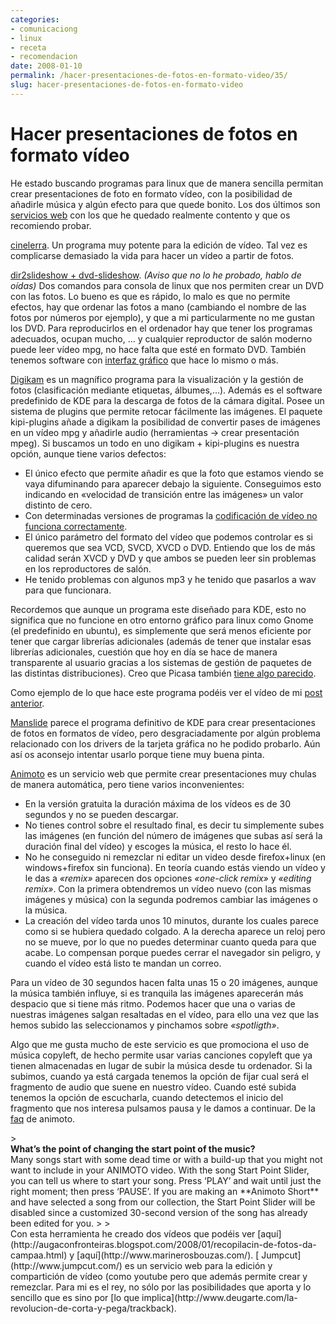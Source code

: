 ```yaml
---
categories:
- comunicaciong
- linux
- receta
- recomendacion
date: 2008-01-10
permalink: /hacer-presentaciones-de-fotos-en-formato-video/35/
slug: hacer-presentaciones-de-fotos-en-formato-video
---
```


# Hacer presentaciones de fotos en formato vídeo

He estado buscando programas para linux que de manera sencilla permitan crear presentaciones de foto en formato vídeo, con la posibilidad de añadirle música y algún efecto para que quede bonito. Los dos últimos son [servicios web](http://es.wikipedia.org/wiki/Servicio_Web#Ventajas_de_los_servicios_Web) con los que he quedado realmente contento y que os recomiendo probar.

[cinelerra](http://barnadriva.net/staticpages/index.php?page=20051101191815211). Un programa muy potente para la edición de vídeo. Tal vez es complicarse demasiado la vida para hacer un vídeo a partir de fotos.

[dir2slideshow + dvd-slideshow](http://zenon.wordpress.com/2005/06/21/haciendo-una-pelicula-con-fotos/). <span style="font-style: italic">(Aviso que no lo he probado, hablo de oídas)</span> Dos comandos para consola de linux que nos permiten crear un DVD con las fotos. Lo bueno es que es rápido, lo malo es que no permite efectos, hay que ordenar las fotos a mano (cambiando el nombre de las fotos por números por ejemplo), y que a mi particularmente no me gustan los DVD. Para reproducirlos en el ordenador hay que tener los programas adecuados, ocupan mucho, … y cualquier reproductor de salón moderno puede leer vídeo mpg, no hace falta que esté en formato DVD. También tenemos software con [interfaz gráfico](http://blogdrake.net/node/7998#comment-35926) que hace lo mismo o más.

[Digikam](http://digikam.org/) es un magnífico programa para la visualización y la gestión de fotos (clasificación mediante etiquetas, álbumes,…). Además es el software predefinido de KDE para la descarga de fotos de la cámara digital. Posee un sistema de plugins que permite retocar fácilmente las imágenes. El paquete kipi-plugins añade a digikam la posibilidad de convertir pases de imágenes en un vídeo mpg y añadirle audio (herramientas -&gt; crear presentación mpeg). Si buscamos un todo en uno digikam + kipi-plugins es nuestra opción, aunque tiene varios defectos:

- El único efecto que permite añadir es que la foto que estamos viendo se vaya difuminando para aparecer debajo la siguiente. Conseguimos esto indicando en «velocidad de transición entre las imágenes» un valor distinto de cero.
- Con determinadas versiones de programas la [codificación de vídeo no funciona correctamente](http://blogdrake.net/node/3438).
- El único parámetro del formato del vídeo que podemos controlar es si queremos que sea VCD, SVCD, XVCD o DVD. Entiendo que los de más calidad serán XVCD y DVD y que ambos se pueden leer sin problemas en los reproductores de salón.
- He tenido problemas con algunos mp3 y he tenido que pasarlos a wav para que funcionara.

Recordemos que aunque un programa este diseñado para KDE, esto no significa que no funcione en otro entorno gráfico para linux como Gnome (el predefinido en ubuntu), es simplemente que será menos eficiente por tener que cargar librerías adicionales (además de tener que instalar esas librerías adicionales, cuestión que hoy en día se hace de manera transparente al usuario gracias a los sistemas de gestión de paquetes de las distintas distribuciones). Creo que Picasa también [tiene algo parecido](http://picasa.google.com/support/bin/topic.py?topic=9402).

Como ejemplo de lo que hace este programa podéis ver el vídeo de mi [post anterior](http://conocimientoabierto.blogspot.com/2008/01/imgenes-del-ao-2007-por-reuters.html).

[Manslide](http://kde-apps.org/content/show.php/Manslide?content=72739) parece el programa definitivo de KDE para crear presentaciones de fotos en formatos de vídeo, pero desgraciadamente por algún problema relacionado con los drivers de la tarjeta gráfica no he podido probarlo. Aún así os aconsejo intentar usarlo porque tiene muy buena pinta.

[Animoto](http://animoto.com/) es un servicio web que permite crear presentaciones muy chulas de manera automática, pero tiene varios inconvenientes:

- En la versión gratuita la duración máxima de los vídeos es de 30 segundos y no se pueden descargar.
- No tienes control sobre el resultado final, es decir tu simplemente subes las imágenes (en función del número de imágenes que subas así será la duración final del vídeo) y escoges la música, el resto lo hace él.
- No he conseguido ni remezclar ni editar un video desde firefox+linux (en windows+firefox sin funciona). En teoría cuando estás viendo un vídeo y le das a <span style="font-style: italic">«remix»</span> aparecen dos opciones <span style="font-style: italic">«one-click remix»</span> y <span style="font-style: italic">«editing remix»</span>. Con la primera obtendremos un vídeo nuevo (con las mismas imágenes y música) con la segunda podremos cambiar las imágenes o la música.
- La creación del vídeo tarda unos 10 minutos, durante los cuales parece como si se hubiera quedado colgado. A la derecha aparece un reloj pero no se mueve, por lo que no puedes determinar cuanto queda para que acabe. Lo compensan porque puedes cerrar el navegador sin peligro, y cuando el vídeo está listo te mandan un correo.

Para un vídeo de 30 segundos hacen falta unas 15 o 20 imágenes, aunque la música también influye, si es tranquila las imágenes aparecerán más despacio que si tiene más ritmo. Podemos hacer que una o varias de nuestras imágenes salgan resaltadas en el vídeo, para ello una vez que las hemos subido las seleccionamos y pinchamos sobre <span style="font-style: italic">«spotligth»</span>.

Algo que me gusta mucho de este servicio es que promociona el uso de música copyleft, de hecho permite usar varias canciones copyleft que ya tienen almacenadas en lugar de subir la música desde tu ordenador. Si la subimos, cuando ya está cargada tenemos la opción de fijar cual será el fragmento de audio que suene en nuestro vídeo. Cuando esté subida tenemos la opción de escucharla, cuando detectemos el inicio del fragmento que nos interesa pulsamos pausa y le damos a continuar. De la [faq](http://animoto.com/help/faq) de animoto.

<div><div class="faq_question"></div>> <div class="faq_question" style="font-weight: bold">What’s the point of changing the start point of the music?</div><div class="faq_answer">Many songs start with some dead time or with a build-up that you might not want to include in your ANIMOTO video. With the song Start Point Slider, you can tell us where to start your song. Press ‘PLAY’ and wait until just the right moment; then press ‘PAUSE’. If you are making an **Animoto Short** and have selected a song from our collection, the Start Point Slider will be disabled since a customized 30-second version of the song has already been edited for you.
> 
> </div>

<div class="faq_answer">Con esta herramienta he creado dos vídeos que podéis ver [aquí](http://augaconfronteiras.blogspot.com/2008/01/recopilacin-de-fotos-da-campaa.html) y [aquí](http://www.marinerosbouzas.com/). [  
Jumpcut](http://www.jumpcut.com/) es un servicio web para la edición y compartición de vídeo (como youtube pero que además permite crear y remezclar. Para mi es el rey, no sólo por las posibilidades que aporta y lo sencillo que es sino por [lo que implica](http://www.deugarte.com/la-revolucion-de-corta-y-pega/trackback).

</div></div>